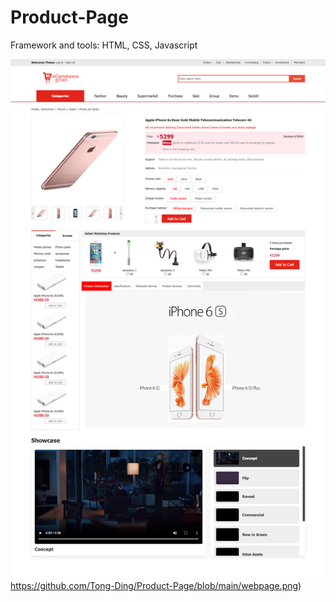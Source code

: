 # Product-Page

Framework and tools: HTML, CSS, Javascript

![webpage](https://github.com/Tong-Ding/Product-Page/blob/main/webpage.png)https://github.com/Tong-Ding/Product-Page/blob/main/webpage.png)
